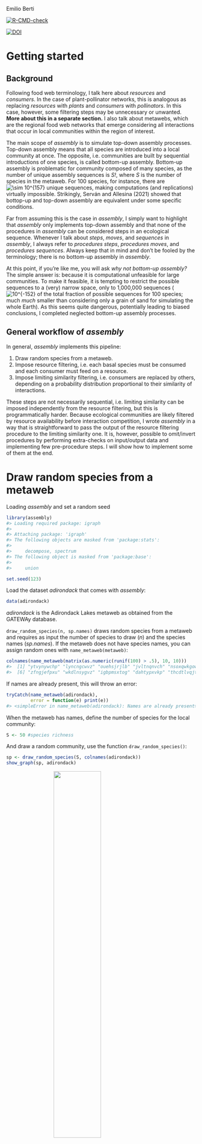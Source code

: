 Emilio Berti

<!-- badges: start -->

[![R-CMD-check](https://github.com/emilio-berti/assembly/workflows/R-CMD-check/badge.svg)](https://github.com/emilio-berti/assembly/actions)

[![DOI](https://zenodo.org/badge/454057297.svg)](https://zenodo.org/badge/latestdoi/454057297)

<!-- badges: end -->
<!-- README.md is generated from README.Rmd. Please edit that file -->

# Getting started

## Background

Following food web terminology, I talk here about *resources* and
*consumers*. In the case of plant-pollinator networks, this is analogous
as replacing *resources* with *plants* and *consumers* with
*pollinators*. In this case, however, some filtering steps may be
unnecessary or unwanted. **More about this in a separate section.** I
also talk about metawebs, which are the regional food web networks that
emerge considering all interactions that occur in local communities
within the region of interest.

The main scope of *assembly* is to simulate top-down assembly processes.
Top-down assembly means that all species are introduced into a local
community at once. The opposite, i.e. communities are built by
sequential introductions of one species, is called bottom-up assembly.
Bottom-up assembly is problematic for community composed of many
species, as the number of unique assembly sequences is *S!*, where *S*
is the number of species in the metaweb. For 100 species, for instance,
there are
![\\sim 10^{157}](https://latex.codecogs.com/png.image?%5Cdpi%7B110%7D&space;%5Cbg_white&space;%5Csim%2010%5E%7B157%7D "\sim 10^{157}")
unique sequences, making computations (and replications) virtually
impossible. Strikingly, Serván and Allesina (2021) showed that bottop-up
and top-down assembly are equivalent under some specific conditions.

Far from assuming this is the case in *assembly*, I simply want to
highlight that *assembly* only implements top-down assembly and that
none of the procedures in *assembly* can be considered steps in an
ecological sequence. Whenever I talk about *steps*, *moves*, and
*sequences* in *assembly*, I always refer to *procedures steps*,
*procedures moves*, and *procedures sequences*. Always keep that in mind
and don’t be fooled by the terminology; there is no bottom-up assembly
in *assembly*.

At this point, if you’re like me, you will ask *why not bottom-up
assembly?* The simple answer is: because it is computational unfeasible
for large communities. To make it feasible, it is tempting to restrict
the possible sequences to a (very) narrow space, only to 1,000,000
sequences
(![10^{-152}](https://latex.codecogs.com/png.image?%5Cdpi%7B110%7D&space;%5Cbg_white&space;10%5E%7B-152%7D "10^{-152}")
of the total fraction of possible sequences for 100 species; much *much*
smaller than considering only a grain of sand for simulating the whole
Earth). As this seems quite dangerous, potentially leading to biased
conclusions, I completed neglected bottom-up assembly processes.

## General workflow of *assembly*

In general, *assembly* implements this pipeline:

1.  Draw random species from a metaweb.
2.  Impose resource filtering, i.e. each basal species must be consumed
    and each consumer must feed on a resource.
3.  Impose limiting similarity filtering, i.e. consumers are replaced by
    others, depending on a probability distribution proportional to
    their similarity of interactions.

These steps are not necessarily sequential, i.e. limiting similarity can
be imposed independently from the resource filtering, but this is
programmatically harder. Because ecological communities are likely
filtered by resource availability before interaction competition, I
wrote *assembly* in a way that is straightforward to pass the output of
the resource filtering procedure to the limiting similarity one. It is,
however, possible to omit/invert procedures by performing extra-checks
on input/output data and implementing few pre-procedure steps. I will
show how to implement some of them at the end.

# Draw random species from a metaweb

Loading *assembly* and set a random seed

``` r
library(assembly)
#> Loading required package: igraph
#> 
#> Attaching package: 'igraph'
#> The following objects are masked from 'package:stats':
#> 
#>     decompose, spectrum
#> The following object is masked from 'package:base':
#> 
#>     union

set.seed(123)
```

Load the dataset *adirondack* that comes with *assembly*:

``` r
data(adirondack)
```

*adirondack* is the Adirondack Lakes metaweb as obtained from the
GATEWAy database.

`draw_random_species(n, sp.names)` draws random species from a metaweb
and requires as input the number of species to draw (*n*) and the
species names (*sp.names*). If the metaweb does not have species names,
you can assign random ones with `name_metaweb(metaweb)`:

``` r
colnames(name_metaweb(matrix(as.numeric(runif(100) > .5), 10, 10)))
#>  [1] "ytvynywchp" "lyncngcwvz" "ouehsjrjlb" "jvltnqnvch" "nsoxqwkgow"
#>  [6] "zfngjefpxu" "wkdlnsygvz" "igbpmsxtog" "dahtypxvkp" "thcdtlvqjt"
```

If names are already present, this will throw an error:

``` r
tryCatch(name_metaweb(adirondack),
         error = function(e) print(e))
#> <simpleError in name_metaweb(adirondack): Names are already present>
```

When the metaweb has names, define the number of species for the local
community:

``` r
S <- 50 #species richness
```

And draw a random community, use the function `draw_random_species()`:

``` r
sp <- draw_random_species(S, colnames(adirondack))
show_graph(sp, adirondack)
```

<img src="man/figures/README-random-1.png" width="50%" style="display: block; margin: auto;" />

## Hidden functions

There are several hidden functions in *assembly*. The reason there are
hidden functions is because there is no need to call them directly.
Hidden functions can be accessed by prefixing the `assembly:::` (three
colon, not two). All hidden functions start with a dot `.`,
e.g. `assembly:::.basals()`.

In general, you should not be bothered by hidden functions and should
not call them directly, unless you have a good understanding of how they
operate. Nevertheless, I summarize them for clarity.

`assembly:::.basals()` get all basal species in the metaweb, and is
equivalent to subset the names of the metaweb where
`colSums(metaweb) == 0`:

``` r
identical(
  sort(intersect(assembly:::.basals(adirondack), sp)),
  sort(intersect(colnames(adirondack)[colSums(adirondack) == 0], sp))
)
#> [1] TRUE
```

`assembly:::.consumers()` and `assembly:::.top()` return the consumers
and top consumers of the metaweb, respectively.

`assembly:::.find_isolated()` returns the species that are isolated in
the local community:

``` r
assembly:::.find_isolated(sp, adirondack)
#> [1] "Halotheca sp."             "Conochiloides hippocrepis"
#> [3] "Keratella serrulata"       "Ceriodaphnia quadrangula" 
#> [5] "Polyarthra euryptera"      "Lepadella triptera"       
#> [7] "Prosopium cylindraceum"    "Catostomus catostomus"
```

`assembly:::.find_replacements()` find suitable replacement for the
isolated species:

``` r
assembly:::.find_replacements(sp,
                              assembly:::.find_isolated(sp, adirondack),
                              adirondack,
                              keep.n.basal = TRUE)
#> [1] "Ploesoma hudsoni"            "fish fry"                   
#> [3] "Salmo rutta"                 "Conochiloides unicornis"    
#> [5] "Keratella crassa"            "Coregonus artedii"          
#> [7] "Salvelinus fontinalis small" "Chroococcus sp."
```

If *keep.n.basal* is TRUE (default = FALSE), then the original number of
basal species will not change.

`assembly:::.move()` performs a move in the limiting similarity
procedure (more about this later):

``` r
tryCatch(assembly:::.move(sp, adirondack, t = 1),
         error = function(e) print(e))
#> <simpleError in assembly:::.move(sp, adirondack, t = 1): Isolated species detected in input>
```

This call to `assembly:::.move()` fails because isolated species are
detected in the input. This is a desired property of the function,
i.e. it fails when there is an unexpected behavior. All hidden functions
have some kind of behavior-check, which is a safety net to assure the
code is doing what you asked for.

Finally, `assembly:::.components()` returns the number of connected
components in the graph of the local community:

``` r
assembly:::.components(sp, adirondack)
#> [1] 5
```

Usually, a proper food web has only one component, i.e. all species are
connected by a path. Having more than one component means that the food
web is actually made of several disconnected communities. In the case
above, it also means that at least one of this disconnected communities
is composed of only one isolated species.

# Resource filtering

To impose the resource filtering, call the function
`resource_filtering()`. This takes as input the species names
(*sp.names*), the metaweb (*metaweb*), and an optional argument
*keep.n.basal* to specify weather the original number of basal species
should be kept constant (default = `FALSE`). **NOTE this may not be
implemented correctly**

Behind the curtain, `resource_filtering()` calls the hidden functions as
a way to compress code and make it consistent. That’s why you shouldn’t
bother too much about hidden functions: they’re there because they’re
useful in the development of the package, rather than for your usage. If
they’re useful for you and you understand how they work, use them.

``` r
sp_resource <- resource_filtering(sp, adirondack, keep.n.basal = TRUE)
show_graph(sp_resource, adirondack)
```

<img src="man/figures/README-resource-1.png" width="50%" style="display: block; margin: auto;" />

Now the local community is fully connected, i.e. basal species always
have a consumer and consumers always have an available resource. It’s
possible to check this manually calling the hidden functions and working
on the adjacency matrix of the local community:

``` r
bas <- intersect(sp_resource, assembly:::.basals(adirondack))
cons <- intersect(sp_resource, assembly:::.consumers(adirondack))
all(rowSums(adirondack[bas, cons]) > 0)
#> [1] TRUE
all(colSums(adirondack[union(bas, cons), cons]) > 0)
#> [1] TRUE
```

Usually you don’t need to perform these checks, as I implemented them
within `resource_filtering()`. I also implemented a check for
disconnected components, to make sure that the resulting community has
no isolated species and only one actual community.

Bonus: because of these checks, now it is safe to perform a move of the
limiting similarity procedure:

``` r
assembly:::.move(sp_resource, adirondack, t = 1)
#>  [1] "Cosmarium sp."               "Alona costata"              
#>  [3] "Anabaena flos-aquae"         "Fragilaria sp."             
#>  [5] "Holopedium gibberum"         "Quadrigula closterioides"   
#>  [7] "Crucigenia quadrata"         "Chlamydomonas sp."          
#>  [9] "Chrysosphaerella longispina" "Euchlanis sp."              
#> [11] "Arthrodesmus octocornis"     "Euglena acus"               
#> [13] "Cyclops scutifer"            "Polyarthra major"           
#> [15] "Staurastrum megacanthum"     "Scenedesmus sp."            
#> [17] "Crucigenia crucifera"        "Bosmina longirostris"       
#> [19] "Ascomorpha ecaudis"          "Sida crystallina"           
#> [21] "Pediastrum tetras"           "Rhinichthys atratulus"      
#> [23] "Schroederia setigera"        "Dinobryon sp."              
#> [25] "Cocconeia sp."               "Euastrum sp."               
#> [27] "Fragilaria crotonensis"      "Sphaerocystis schroeteri"   
#> [29] "Peridinium wisconsinense"    "Oncorhynchus mykiss"        
#> [31] "Daphnia galeata"             "Micropterus salmoides"      
#> [33] "Peridinium limbatum"         "Microsystis sp."            
#> [35] "Pimephales promelas"         "Tropocyclops prasinus"      
#> [37] "Peridinium inconspicuum"     "Carteria sp."               
#> [39] "Tabellaria flocculosa"       "Aphanothece sp."            
#> [41] "Diatoma sp."                 "Micrasterias sp."           
#> [43] "Diaphanosoma birgei"         "Salmo rutta"                
#> [45] "Kelicottia bostoniensis"     "fish fry"                   
#> [47] "Ankistrodesmus spiralis"     "Diaptomus minutus"          
#> [49] "Colletheca mutabilis"        "Lepomis gibbosus"
```

# Limiting similarity filtering

The limiting similarity filtering is a series of individuals moves. Each
move is composed of three steps:

1.  A metric
    (![J](https://latex.codecogs.com/png.image?%5Cdpi%7B110%7D&space;%5Cbg_white&space;J "J"))
    representing the similarity of interaction is calculated for each
    species in the community.
2.  One species is removed with probability proportional to their
    ![J](https://latex.codecogs.com/png.image?%5Cdpi%7B110%7D&space;%5Cbg_white&space;J "J").
3.  The species removed is replaced by another species selected at
    random from the metaweb.

Each move can then be accepted of discarded based on a probabilistic
acceptance criterion, the Metropolis-Hasting algorithm (see below for
details). If the move is accepted, the new community will differ from
the starting one only in the removed/replaced species. If the move is
discarded, the new community is identical to the starting one. Each move
takes as input the community of the previous move (or the initial
community for the first move) and returns as output the new community
(or the original one).

The limiting similarity procedure is simply a series of moves (accepted
or not). The starting community for the limiting similarity procedure is
usually a community that has undergone already a resource filtering,
imposing thus that trophic competition comes after resource
availability. However, it is possible to skip the resource filtering
step; the only requirement of the starting community for the limiting
similarity filtering is that it does not have isolated species and has
only one connected components.

To impose the limiting similariy filtering, call the function
`similarity_filtering()`. This function requires the species names as
input (*sp.names*), the metaweb (*metaweb*), the argument *t* (default =
0), which is the temperature of the Metropolis-Hastings algorithm, and
*max.iter* (default = 1,000), which is the maximum number of moves
allowed.

``` r
sp_sim <- similarity_filtering(sp_resource, adirondack, t = 1, max.iter = 10)
show_graph(sp_sim, adirondack)
```

<img src="man/figures/README-limiting-1.png" width="50%" style="display: block; margin: auto;" />

## Metropolis-Hasting algorithm

To accept a move, it must pass a Metropolis-Hasting algorithm. If the
similarity of the new community is lower than the similarity of the old
one, the move is always accepted. When the new similarity is higher than
the old similarity, the move is accepted if:

![
exp \\left\[ \\left( 1 - \\frac{similarity\_{new}}{similarity\_{old}} \\right) \\frac{1}{t} \\right\]&gt; \\mathcal{U}(0, 1)
](https://latex.codecogs.com/png.image?%5Cdpi%7B110%7D&space;%5Cbg_white&space;%0Aexp%20%5Cleft%5B%20%5Cleft%28%201%20-%20%5Cfrac%7Bsimilarity_%7Bnew%7D%7D%7Bsimilarity_%7Bold%7D%7D%20%5Cright%29%20%5Cfrac%7B1%7D%7Bt%7D%20%5Cright%5D%3E%20%5Cmathcal%7BU%7D%280%2C%201%29%0A "
exp \left[ \left( 1 - \frac{similarity_{new}}{similarity_{old}} \right) \frac{1}{t} \right]> \mathcal{U}(0, 1)
")

This means that, even when the new similarity is higher than the old one
and the new community has species with increased similarity of
interaction, the move can still be accepted as valid depending on a
probability density function. The probability of acceptance depends on
how much the new similarity is higher than the old one and by the
temperature parameter *t*. For increasing *t*, it is more likely to
accept a non-favorable move:

``` r
temp <- 10 ^ seq(-2, 1, by = .1)
ratio <- 10 ^ seq(-1, 2, by = .1)

move <- rep(NA, length(temp) * length(ratio))
i <- 1
for (t in temp){
  for (x in ratio) {
    move[i] <- metropolis.hastings(1, x, t)
    i <- i + 1
  }
}

d <- data.frame(Temp = rep(temp, each = length(ratio)),
                Ratio = rep(ratio, length(temp)),
                Move = as.numeric(move))
cols <- colorRampPalette(c("steelblue", "tomato"))
cols <- cols(length(unique(d$Temp)))
pal <- adjustcolor(cols, alpha.f = .2)
pal <- pal[sapply(d$Temp, \(x) which(unique(d$Temp) == x))]
plot(log10(d$Ratio), jitter(d$Move, factor = .2), 
     xlab = "Similiarity ratio (new / old)",
     ylab = "Accepted move",
     col = pal, pch = 20, frame = FALSE)
for (t in unique(d$Temp)) {
  x <- log10(d$Ratio[d$Temp == t])
  y <- d$Move[d$Temp == t]
  fit <- loess(y ~ x)
  lines(fit$x, fit$fitted, col = cols[which(unique(d$Temp) == t)])
}
legend(-1, .7, legend = seq(-2, 1, by = .5), 
       fill = colorRampPalette(c("steelblue", "tomato"))(7),
       title = "log10(t)")
```

<img src="man/figures/README-metro-1.png" width="80%" style="display: block; margin: auto;" />

The reason to include this algorithm is to avoid a purely deterministic
procedure and include some stochasticity in the process. However, if
this is unwanted, it can be removed (and the process made purely
deterministic), by specifying a very high temperature parameter *t*:

``` r
table(sapply(seq_len(1000), \(x) metropolis.hastings(1, 1e3, t = 1e9)))
#> 
#> TRUE 
#> 1000
```

# Integrating food web dynamics

Until now, we focused on assembly processes and how this influence the
topology of the network. It is possible to integrate the assembly with
food web dynamics, e.g. comparing dynamics between filtering processes.
I collaborated to the *ATNr* package to solve food web dynamical
systems.

Create a synthetic metaweb with virtual species:

``` r
library(ATNr)
#> 
#> Attaching package: 'ATNr'
#> The following object is masked from 'package:igraph':
#> 
#>     is_connected

S <- 200

traits <- data.frame(
  species = sapply(seq_len(S), \(x){
    paste(sample(letters, 10, replace = TRUE), collapse = "")
  }),
  masses = 10 ^ runif(S, 0, 2), #log-uniform
  biomasses = runif(S, 2, 5),
  role = sapply(seq_len(S), \(x) ifelse(runif(1) > .7, "basal", "consumer"))
)

traits <- traits[order(traits$masses), ]

metaweb <- create_Lmatrix(traits$masses,
                          sum(traits$role == "basal"),
                          Ropt = 10,
                          th = .1)
sum(colSums(metaweb) == 0) == sum(traits$role == "basal")
#> [1] TRUE
metaweb[metaweb > 0] <- 1
colnames(metaweb) <- traits$species
rownames(metaweb) <- traits$species
show_fw(colnames(metaweb), metaweb)
```

<img src="man/figures/README-traits-1.png" width="50%" style="display: block; margin: auto;" />

Draw random species for a local community of 30 species and impose
sequentially the resource filtering and the limiting similarity
filtering:

``` r
sp <- draw_random_species(30, colnames(metaweb))
length(setdiff(sp, assembly:::.basals(metaweb)))
#> [1] 20
sp_resource <- resource_filtering(sp, metaweb, keep.n.basal = TRUE)
length(setdiff(sp_resource, assembly:::.basals(metaweb)))
#> [1] 20
sp_limiting <- similarity_filtering(sp_resource, metaweb, t = 1e6, max.iter = 1e2)
length(setdiff(sp_limiting, assembly:::.basals(metaweb)))
#> [1] 20

show_graph(sp, metaweb, title = "Random")
```

<img src="man/figures/README-simulations-1.png" width="50%" style="display: block; margin: auto;" />

``` r
show_graph(sp_resource, metaweb, title = "Resource filtering")
```

<img src="man/figures/README-simulations-2.png" width="50%" style="display: block; margin: auto;" />

``` r
show_graph(sp_limiting, metaweb, title = "Limiting similarity")
```

<img src="man/figures/README-simulations-3.png" width="50%" style="display: block; margin: auto;" />

Create and initialize the ATNr models:

``` r
nb_b <- length(setdiff(sp, assembly:::.basals(metaweb)))
nb_s <- 30

dyn_random <- create_model_Unscaled(nb_s, nb_b,
                                    traits$masses[traits$species %in% sp],
                                    metaweb[sp, sp])
dyn_res <- create_model_Unscaled(nb_s, nb_b,
                                 traits$masses[traits$species %in% sp_resource],
                                 metaweb[sp_resource, sp_resource])
dyn_lim <- create_model_Unscaled(nb_s, nb_b,
                                 traits$masses[traits$species %in% sp_limiting],
                                 metaweb[sp_limiting, sp_limiting])
# default parameters
initialise_default_Unscaled(dyn_random)
#> C++ object <0x564e71ab93e0> of class 'Unscaled' <0x564e70e556b0>
initialise_default_Unscaled(dyn_res)
#> C++ object <0x564e6eb6e350> of class 'Unscaled' <0x564e70e556b0>
initialise_default_Unscaled(dyn_lim)
#> C++ object <0x564e728e9610> of class 'Unscaled' <0x564e70e556b0>
# initialize C++ fields
dyn_random$initialisations()
dyn_res$initialisations()
dyn_lim$initialisations()
```

And call the solver to obtain the dynamics:

``` r
times <- seq(1, 1e9, 1e7)

sol_random <- lsoda_wrapper(times, traits$biomasses[traits$species %in% sp],
                            dyn_random)
sol_res <- lsoda_wrapper(times, traits$biomasses[traits$species %in% sp_resource],
                         dyn_res)
sol_lim <- lsoda_wrapper(times, traits$biomasses[traits$species %in% sp_limiting],
                         dyn_lim)

plot_odeweb(sol_random, nb_s)
plot_odeweb(sol_res, nb_s)
```

<img src="man/figures/README-solver-1.png" width="50%" style="display: block; margin: auto;" />

``` r
plot_odeweb(sol_lim, nb_s)
```

<img src="man/figures/README-solver-2.png" width="50%" style="display: block; margin: auto;" />

The number of extinct species can be extracted by:

``` r
sum(sol_random[length(times), -1] < 1e-6)
#> [1] 1
sum(sol_res[length(times), -1] < 1e-6)
#> [1] 1
sum(sol_lim[length(times), -1] < 1e-6)
#> [1] 0
```

As well as the final total biomass of all consumers combined:

``` r
sum(sol_random[length(times), (nb_b + 2) : nb_s])
#> [1] 2.325076
sum(sol_res[length(times), (nb_b + 2) : nb_s])
#> [1] 2.325076
sum(sol_lim[length(times), (nb_b + 2) : nb_s])
#> [1] 7.864955
```

# References

<div id="refs" class="references csl-bib-body hanging-indent">

<div id="ref-servan2021tractable" class="csl-entry">

Serván, Carlos A, and Stefano Allesina. 2021. “Tractable Models of
Ecological Assembly.” *Ecology Letters* 24 (5): 1029–37.

</div>

</div>
